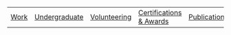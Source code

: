 |                           |                                     |                                   |                           |                           |
|:--------------------------|:------------------------------------|:----------------------------------|:--------------------------|:--------------------------|
| [Work](../professional/)   | [Undergraduate](../undergraduate/)   | [Volunteering](../volunteering/)   | [Certifications & Awards](../certifications/)| [Publications](../publications/)   |
